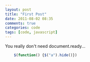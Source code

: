 ```yaml
---
layout: post
title: "First Post"
date: 2011-08-02 08:35
comments: true
categories: code
tags: [code, javascript]
---
```


You really don't need document.ready...

```javascript
	$(function() {$("a").hide()})
```

